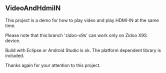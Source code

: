 
## VideoAndHdmiIN

This project is a demo for how to play video and play HDMI-IN at the same time.

Please note that this branch 'zidoo-x9s' can work only on Zidoo X9S device. 

Build with Eclipse or Android Studio is ok. The platform dependent library is included.

Thanks again for your attention to this project.                                     

